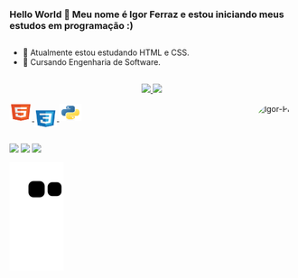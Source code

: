 ### Hello World 🖖 Meu nome é Igor Ferraz e estou iniciando meus estudos em programação :) 

##

- 🌱 Atualmente estou estudando HTML e CSS.
- 📕 Cursando Engenharia de Software.
<!--
- 🤔 I’m looking for help with ...
- ⚡ Fun fact: ...
🔭 Atualmente estou trabalhando em ...
  <img align="center" alt="Ferraz-Js" height="30" width="40" src="https://raw.githubusercontent.com/devicons/devicon/master/icons/javascript/javascript-plain.svg">
  <img align="center" alt="Ferraz-Ts" height="30" width="40" src="https://raw.githubusercontent.com/devicons/devicon/master/icons/typescript/typescript-plain.svg">
-->

##

<div align="center">
  <a href="https://github.com/Igor-Ferraz7">
  <img height="180em" src="https://github-readme-stats.vercel.app/api?username=Igor-Ferraz&show_icons=true&theme=radical&include_all_commits=true&count_private=true"/>
  <img height="180em" src="https://github-readme-stats.vercel.app/api/top-langs/?username=Igor-Ferraz7&layout=compact&langs_count=7&theme=radical"/>
</div>
<div style="display: inline_block"><br>
  <img "img-align=center" alt="Ferraz-HTML" height="30" width="40" src="https://raw.githubusercontent.com/devicons/devicon/master/icons/html5/html5-original.svg">
  <img align="center" alt="Ferraz-CSS" height="30" width="40" src="https://raw.githubusercontent.com/devicons/devicon/master/icons/css3/css3-original.svg">
  <img "img-align=down" alt="Ferraz-Python" height="30" width="40" src="https://raw.githubusercontent.com/devicons/devicon/master/icons/python/python-original.svg">
  <img align="right" alt="Igor-Pic" height="150" style="border-radius:50px;" src="">
</div>

##

<div> 
  <a href="https://www.youtube.com/channel/UC6wlXOhJ1cP8u8xHt5eBwZQ" target="_blank"><img src="https://img.shields.io/badge/YouTube-FF0000?style=for-the-badge&logo=youtube&logoColor=white" target="_blank"></a>
  <a href="https://www.instagram.com/_igor_sfa/" target="_blank"><img src="https://img.shields.io/badge/-Instagram-%23E4405F?style=for-the-badge&logo=instagram&logoColor=white" target="_blank"></a>
  <a href="https://www.linkedin.com/in/igor-ferraz-88017a260/"><img src="https://img.shields.io/badge/-LinkedIn-%230077B5?style=for-the-badge&logo=linkedin&logoColor=white" target="_blank"></a> 
 
  ![Snake animation](https://github.com/rafaballerini/rafaballerini/blob/output/github-contribution-grid-snake.svg)
 
</div>
